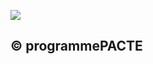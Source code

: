 ![](<images/VMC Double Flux en habitat individuel - neuf et rénovation - 5/_page_0_Picture_0.jpeg>)

## © programmePACTE